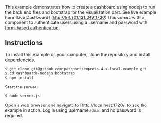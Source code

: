 This example demonstrates how to create a dashboard using nodejs to run the back end files
and bootstrap for the visualization part. See live example here [Live Dashboard] (http://54.201.121.249:1720) 
This comes with a component to authenticate users using a username and
password with [form-based authentication](https://en.wikipedia.org/wiki/HTTP%2BHTML_form-based_authentication).


## Instructions

To install this example on your computer, clone the repository and install
dependencies.

```bash
$ git clone git@github.com:passport/express-4.x-local-example.git
$ cd dashboards-nodejs-bootstrap
$ npm install
```

Start the server.

```bash
$ node server.js
```

Open a web browser and navigate to [http://localhost:1720/]
to see the example in action.  Log in using username `admin` and no password is required.
